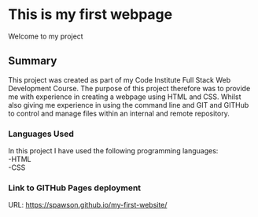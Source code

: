 # This is my first webpage

Welcome to my project

## Summary
This project was created as part of my Code Institute Full Stack Web Development Course.
The purpose of this project therefore was to provide me with experience in creating a webpage
using HTML and CSS. Whilst also giving me experience in using the command line and GIT and GITHub to control
and manage files within an internal and remote repository.

### Languages Used
In this project I have used the following programming languages:
<br>
-HTML
<br>
-CSS

### Link to GITHub Pages deployment
URL: https://spawson.github.io/my-first-website/